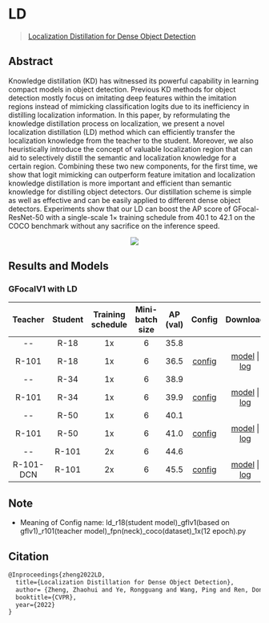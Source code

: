 # LD

> [Localization Distillation for Dense Object Detection](https://arxiv.org/abs/2102.12252)

<!-- [ALGORITHM] -->

## Abstract

Knowledge distillation (KD) has witnessed its powerful capability in learning compact models in object detection. Previous KD methods for object detection mostly focus on imitating deep features within the imitation regions instead of mimicking classification logits due to its inefficiency in distilling localization information. In this paper, by reformulating the knowledge distillation process on localization, we present a novel localization distillation (LD) method which can efficiently transfer the localization knowledge from the teacher to the student. Moreover, we also heuristically introduce the concept of valuable localization region that can aid to selectively distill the semantic and localization knowledge for a certain region. Combining these two new components, for the first time, we show that logit mimicking can outperform feature imitation and localization knowledge distillation is more important and efficient than semantic knowledge for distilling object detectors. Our distillation scheme is simple as well as effective and can be easily applied to different dense object detectors. Experiments show that our LD can boost the AP score of GFocal-ResNet-50 with a single-scale 1× training schedule from 40.1 to 42.1 on the COCO benchmark without any sacrifice on the inference speed.

<div align=center>
<img src="https://user-images.githubusercontent.com/40661020/143966265-48a03668-8585-4525-8a86-afa2209d1602.png"/>
</div>

## Results and Models

### GFocalV1 with LD

|  Teacher  | Student | Training schedule | Mini-batch size | AP (val) |                        Config                         |                                                                                                                                                        Download                                                                                                                                                        |
| :-------: | :-----: | :---------------: | :-------------: | :------: | :---------------------------------------------------: | :--------------------------------------------------------------------------------------------------------------------------------------------------------------------------------------------------------------------------------------------------------------------------------------------------------------------: |
|    --     |  R-18   |        1x         |        6        |   35.8   |                                                       |                                                                                                                                                                                                                                                                                                                        |
|   R-101   |  R-18   |        1x         |        6        |   36.5   |   [config](../ld/ld_r18-gflv1-r101_fpn_1x_coco.py)    |         [model](https://download.openmmlab.com/mmdetection/v2.0/ld/ld_r18_gflv1_r101_fpn_coco_1x/ld_r18_gflv1_r101_fpn_coco_1x_20220702_062206-330e6332.pth) \| [log](https://download.openmmlab.com/mmdetection/v2.0/ld/ld_r18_gflv1_r101_fpn_coco_1x/ld_r18_gflv1_r101_fpn_coco_1x_20220702_062206.log.json)         |
|    --     |  R-34   |        1x         |        6        |   38.9   |                                                       |                                                                                                                                                                                                                                                                                                                        |
|   R-101   |  R-34   |        1x         |        6        |   39.9   |   [config](../ld/ld_r34-gflv1-r101_fpn_1x_coco.py)    |         [model](https://download.openmmlab.com/mmdetection/v2.0/ld/ld_r34_gflv1_r101_fpn_coco_1x/ld_r34_gflv1_r101_fpn_coco_1x_20220630_134007-9bc69413.pth) \| [log](https://download.openmmlab.com/mmdetection/v2.0/ld/ld_r34_gflv1_r101_fpn_coco_1x/ld_r34_gflv1_r101_fpn_coco_1x_20220630_134007.log.json)         |
|    --     |  R-50   |        1x         |        6        |   40.1   |                                                       |                                                                                                                                                                                                                                                                                                                        |
|   R-101   |  R-50   |        1x         |        6        |   41.0   |   [config](../ld/ld_r50-gflv1-r101_fpn_1x_coco.py)    |         [model](https://download.openmmlab.com/mmdetection/v2.0/ld/ld_r50_gflv1_r101_fpn_coco_1x/ld_r50_gflv1_r101_fpn_coco_1x_20220629_145355-8dc5bad8.pth) \| [log](https://download.openmmlab.com/mmdetection/v2.0/ld/ld_r50_gflv1_r101_fpn_coco_1x/ld_r50_gflv1_r101_fpn_coco_1x_20220629_145355.log.json)         |
|    --     |  R-101  |        2x         |        6        |   44.6   |                                                       |                                                                                                                                                                                                                                                                                                                        |
| R-101-DCN |  R-101  |        2x         |        6        |   45.5   | [config](../ld/ld_r101-gflv1-r101-dcn_fpn_2x_coco.py) | [model](https://download.openmmlab.com/mmdetection/v2.0/ld/ld_r101_gflv1_r101dcn_fpn_coco_2x/ld_r101_gflv1_r101dcn_fpn_coco_2x_20220629_185920-9e658426.pth) \| [log](https://download.openmmlab.com/mmdetection/v2.0/ld/ld_r101_gflv1_r101dcn_fpn_coco_2x/ld_r101_gflv1_r101dcn_fpn_coco_2x_20220629_185920.log.json) |

## Note

- Meaning of Config name: ld_r18(student model)\_gflv1(based on gflv1)\_r101(teacher model)\_fpn(neck)\_coco(dataset)\_1x(12 epoch).py

## Citation

```latex
@Inproceedings{zheng2022LD,
  title={Localization Distillation for Dense Object Detection},
  author= {Zheng, Zhaohui and Ye, Rongguang and Wang, Ping and Ren, Dongwei and Zuo, Wangmeng and Hou, Qibin and Cheng, Mingming},
  booktitle={CVPR},
  year={2022}
}
```
